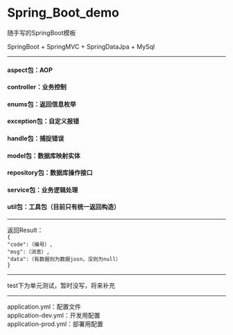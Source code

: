 # Spring_Boot_demo
随手写的SpringBoot模板  

SpringBoot + SpringMVC + SpringDataJpa + MySql  

***  
#### aspect包：AOP
#### controller：业务控制
#### enums包：返回信息枚举
#### exception包：自定义报错
#### handle包：捕捉错误
#### model包：数据库映射实体
#### repository包：数据库操作接口
#### service包：业务逻辑处理
#### util包：工具包（目前只有统一返回构造）  

***
返回Result：  
`{`  
`"code":（编号）,`   
`"msg":（消息）,`  
`"data":（有数据则为数据josn，没则为null）`  
`}`  

***
test下为单元测试，暂时没写，将来补充  

***
application.yml：配置文件  
application-dev.yml：开发用配置  
application-prod.yml：部署用配置  
